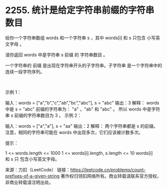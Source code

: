 # 2255. 统计是给定字符串前缀的字符串数目

给你一个字符串数组 words 和一个字符串 s ，其中 words[i] 和 s 只包含 小写英文字母 。

请你返回 words 中是字符串 s 前缀 的 字符串数目 。

一个字符串的 前缀 是出现在字符串开头的子字符串。子字符串 是一个字符串中的连续一段字符序列。

 

示例 1：

输入：words = ["a","b","c","ab","bc","abc"], s = "abc"
输出：3
解释：
words 中是 s = "abc" 前缀的字符串为：
"a" ，"ab" 和 "abc" 。
所以 words 中是字符串 s 前缀的字符串数目为 3 。
示例 2：

输入：words = ["a","a"], s = "aa"
输出：2
解释：
两个字符串都是 s 的前缀。
注意，相同的字符串可能在 words 中出现多次，它们应该被计数多次。
 

提示：

1 <= words.length <= 1000
1 <= words[i].length, s.length <= 10
words[i] 和 s 只 包含小写英文字母。

来源：力扣（LeetCode）
链接：https://leetcode.cn/problems/count-prefixes-of-a-given-string
著作权归领扣网络所有。商业转载请联系官方授权，非商业转载请注明出处。